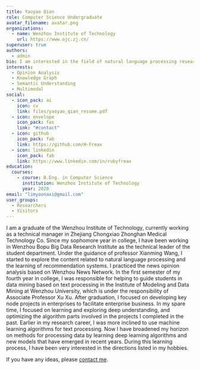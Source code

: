 ```yaml
---
title: Yaoyao Qian
role: Computer Science Undergraduate
avatar_filename: avatar.png
organizations:
  - name: Wenzhou Institute of Technology
    url: https://www.ojc.zj.cn/
superuser: true
authors:
  - admin
bio: I am interested in the field of natural language processing research.
interests:
  - Opinion Analysis
  - Knowledge Graph
  - Semantic Understanding
  - Multimodal
social:
  - icon_pack: ai
    icon: cv
    link: files/yaoyao_qian_resume.pdf
  - icon: envelope
    icon_pack: fas
    link: "#contact"
  - icon: github
    icon_pack: fab
    link: https://github.com/H-Freax
  - icon: linkedin
    icon_pack: fab
    link: https://www.linkedin.com/in/rubyfreax
education:
  courses:
    - course: B.Eng. in Computer Science
      institution: Wenzhou Institute of Technology
      year: 2020
email: "limyoonaxi@gmail.com"
user_groups:
  - Researchers
  - Visitors
---
```


I am a graduate of the Wenzhou Institute of Technology, currently working as a technical manager in Zhejiang Chongxiao Zhonghan Medical Technology Co. Since my sophomore year in college, I have been working in Wenzhou Bopu Big Data Research Institute as the technical leader of the student department. Under the guidance of professor Xianming Wang, I started to explore the content related to natural language processing and the learning of recommendation systems. I practiced the news opinion analysis based on Wenzhou News Network. In the first semester of my fourth year in college, I was responsible for helping to guide students in data mining based on text processing in the Institute of Modeling and Data Mining at Wenzhou University, which is under the responsibility of Associate Professor Xu Xu.  After graduation, I focused on developing key node projects in enterprises to facilitate enterprise business. In my spare time, I focused on learning and exploring deep understanding, and optimizing the algorithm parts involved in the projects I completed in the past. Earlier in my research career, I was more inclined to use machine learning algorithms for text processing. Now I have broadened my horizon on methods for processing data by learning deep learning algorithms and new models that have emerged in recent years. During this learning process, I have been very interested in the directions listed in my hobbies.

If you have any ideas, please [contact me](#contact).
